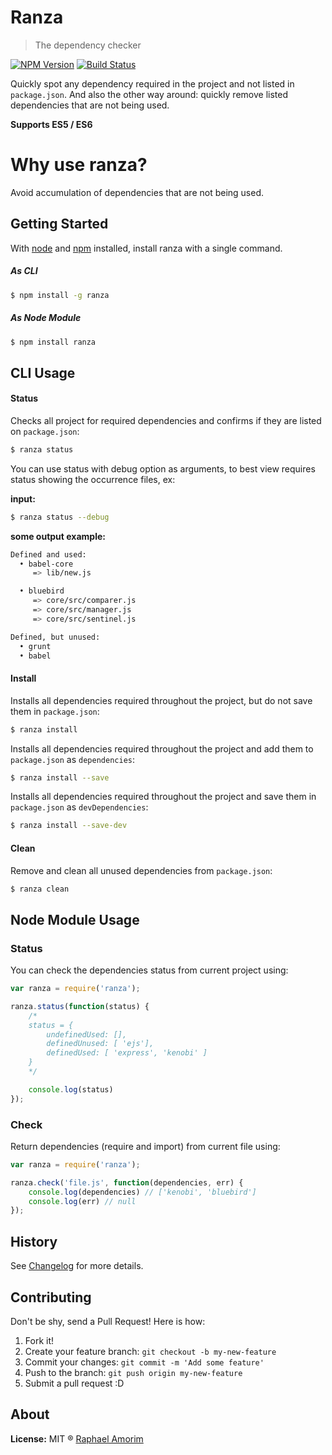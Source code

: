 # Ranza

> The dependency checker

[![NPM Version](https://img.shields.io/npm/v/express.svg?style=flat)](https://www.npmjs.org/package/ranza)
[![Build Status](https://travis-ci.org/raphamorim/ranza.svg)](https://travis-ci.org/raphamorim/ranza)

Quickly spot any dependency required in the project and not listed in `package.json`. And also the other way around: quickly remove listed dependencies that are not being used.

**Supports ES5 / ES6**

# Why use ranza?

Avoid accumulation of dependencies that are not being used.

## Getting Started

With [node](http://nodejs.org/) and [npm](https://www.npmjs.org/) installed, install ranza with a single command.

##### As CLI

```sh
$ npm install -g ranza
```

##### As Node Module

```sh
$ npm install ranza
```

## CLI Usage

#### Status

Checks all project for required dependencies and confirms if they are listed on `package.json`:

```sh
$ ranza status
```

You can use status with debug option as arguments, to best view requires status showing the occurrence files, ex:

**input:**

```sh
$ ranza status --debug
```

**some output example:**

```sh
Defined and used:
  • babel-core
     => lib/new.js

  • bluebird
     => core/src/comparer.js
     => core/src/manager.js
     => core/src/sentinel.js

Defined, but unused:
  • grunt
  • babel
```

#### Install

Installs all dependencies required throughout the project, but do not save them in `package.json`:

```sh
$ ranza install
```

Installs all dependencies required throughout the project and add them to `package.json` as `dependencies`:

```sh
$ ranza install --save
```

Installs all dependencies required throughout the project and save them in `package.json` as `devDependencies`:

```sh
$ ranza install --save-dev
```

#### Clean

Remove and clean all unused dependencies from `package.json`:

```sh
$ ranza clean
```

## Node Module Usage

### Status

You can check the dependencies status from current project using:

```javascript
var ranza = require('ranza');

ranza.status(function(status) {
	/* 
	status = { 
		undefinedUsed: [], 
		definedUnused: [ 'ejs'], 
		definedUsed: [ 'express', 'kenobi' ] 
	}
	*/

	console.log(status)
});
```

### Check

Return dependencies (require and import) from current file using:

```javascript
var ranza = require('ranza');

ranza.check('file.js', function(dependencies, err) {
    console.log(dependencies) // ['kenobi', 'bluebird']
    console.log(err) // null
});
```


## History

See [Changelog](docs/changelog.md) for more details.

## Contributing

Don't be shy, send a Pull Request! Here is how:

1. Fork it!
2. Create your feature branch: `git checkout -b my-new-feature`
3. Commit your changes: `git commit -m 'Add some feature'`
4. Push to the branch: `git push origin my-new-feature`
5. Submit a pull request :D

## About

**License:** MIT ® [Raphael Amorim](https://github.com/raphamorim)
